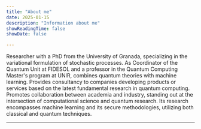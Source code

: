 ```yaml
---
title: "About me"
date: 2025-01-15
description: "Information about me"
showReadingTime: false
showDate: false

---
```



Researcher with a PhD from the University of Granada, specializing in the variational formulation of stochastic processes. As Coordinator of the Quantum Unit at FIDESOL and a professor in the Quantum Computing Master's program at UNIR, combines quantum theories with machine learning. Provides consultancy to companies developing products or services based on the latest fundamental research in quantum computing. Promotes collaboration between academia and industry, standing out at the intersection of computational science and quantum research. Its research encompasses machine learning and its secure methodologies, utilizing both classical and quantum techniques. 

---
